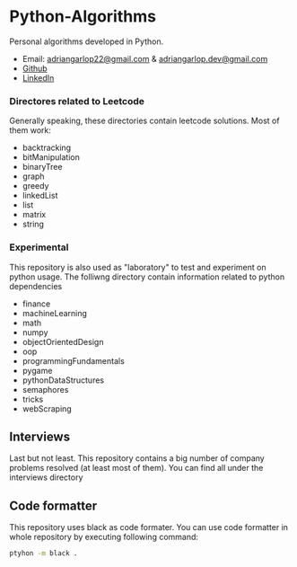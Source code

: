 # Python-Algorithms
Personal algorithms developed in Python.
- Email: adriangarlop22@gmail.com & adriangarlop.dev@gmail.com
- [Github](https://github.com/Adrian-Garcia)
- [LinkedIn](https://www.linkedin.com/in/adrian-garcial/)

### Directores related to Leetcode
Generally speaking, these directories contain leetcode solutions. Most of them work:
- backtracking
- bitManipulation
- binaryTree
- graph
- greedy
- linkedList
- list
- matrix
- string

### Experimental
This repository is also used as "laboratory" to test and experiment on python usage. The folliwng directory contain information related to python dependencies
- finance
- machineLearning
- math
- numpy
- objectOrientedDesign
- oop
- programmingFundamentals
- pygame
- pythonDataStructures
- semaphores
- tricks
- webScraping

## Interviews
Last but not least. This repository contains a big number of company problems resolved (at least most of them). You can find all under the interviews directory

## Code formatter 
This repository uses black as code formater. You can use code formatter in whole repository by executing following command:

```bash
ptyhon -m black .
```
